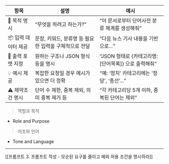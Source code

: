 

| 항목           | 설명                              | 예시                                 |
| ------------ | ------------------------------- | ---------------------------------- |
| 🎯 목적 명시     | “무엇을 하려고 하는가?”                  | “이 문서로부터 단어사전 분류 체계를 생성해줘”         |
| 📦 입력 데이터 제공 | 문장, 키워드, 분류명 등 필요한 입력을 구체적으로 전달 | “다음 뉴스 기사 내용을 기반으로...”             |
| 📐 출력 포맷 지정  | 원하는 구조나 JSON 형식 등을 명시           | “JSON 형태로 {카테고리명: [단어목록]} 으로 출력해줘” |
| 💡 예시 제공     | 복잡한 요청일 경우 예시가 있으면 더 정확         | “예: ‘정치’ 카테고리에는 ‘정당’, ‘총선’…”       |
| ⚠️ 제약조건 명시   | 단어 수 제한, 중복 제외, 의미 중복 제거 등      | “각 카테고리당 5개 이하, 중복된 단어는 제외”        |

> 역할과 목적

- Role and Purpose

> 어조와 언어

- Tone and Language




---

[[프롬프트 3. 프롬프트 작성 - 모순된 요구를 줄이고 예외 허용 조건을 명시하라]]


